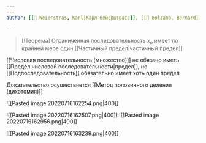 ```yaml
---
---
author: [[👤 Weierstras, Karl|Карл Вейерштрасс]], [[👤 Bolzano, Bernard]]

---
```


>[!Теорема]
> Ограниченная последовательность $x_n$ имеет по крайней мере один [[Частичный предел|частичный предел]]

[[Числовая последовательность (множество)]] не обязано иметь [[Предел числовой последовательности|предел]], но [[Подпоследовательность]] обязательно имеет хоть один предел

Доказательство осуществяется [[Метод половинного деления (дихотомия)]]

![[Pasted image 20220716162254.png|400]]

![[Pasted image 20220716162507.png|400]]
![[Pasted image 20220716162956.png|400]]

![[Pasted image 20220716163239.png|400]]